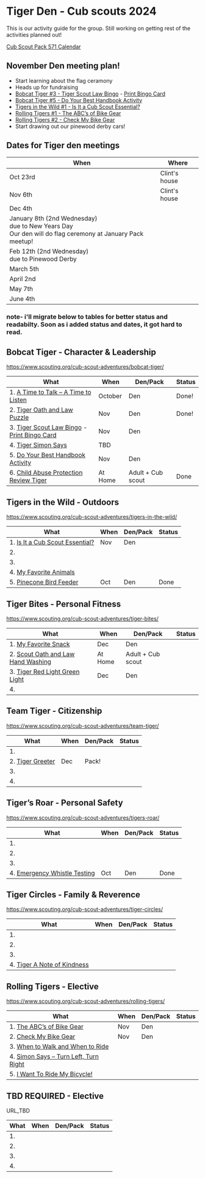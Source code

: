 # Tiger Den - Cub scouts 2024

This is our activity guide for the group.  Still working on getting rest of the activities planned out!

[Cub Scout Pack 571 Calendar](https://cubpack571.org/pack-571-calendar)

## November Den meeting plan!
- Start learning about the flag ceramony
- Heads up for fundraising
- [Bobcat Tiger #3 - Tiger Scout Law Bingo](https://www.scouting.org/cub-scout-activities/tiger-scout-law-bingo/) - [Print Bingo Card](https://filestore.scouting.org/filestore/cubscouts/adventure-resources/tiger/Tiger%20Bobcat%203%20Scout%20Law%20Bingo.pdf)
- [Bobcat Tiger #5 - Do Your Best Handbook Activity](https://www.scouting.org/cub-scout-activities/do-your-best-handbook-activity/)
- [Tigers in the Wild #1 - Is It a Cub Scout Essential?](https://www.scouting.org/cub-scout-activities/is-it-a-cub-scout-essential/)
- [Rolling Tigers #1 - The ABC’s of Bike Gear](https://www.scouting.org/cub-scout-activities/the-abcs-of-bike-gear/)
- [Rolling Tigers #2 - Check My Bike Gear](https://www.scouting.org/cub-scout-activities/check-my-bike-gear/)
- Start drawing out our pinewood derby cars!

## Dates for Tiger den meetings

| When| Where | 
| --- | --- | 
| Oct 23rd | Clint's house |
| Nov 6th | Clint's house |
| Dec 4th |  |
| January 8th (2nd Wednesday)</br> due to New Years Day</br>Our den will do flag ceremony at January Pack meetup! |  |
| Feb 12th (2nd Wednesday)</br>due to Pinewood Derby |   |
| March 5th |   |
| April 2nd |   |
| May 7th |   |
| June 4th |   |

### note- i'll migrate below to tables for better status and readabilty. Soon as i added status and dates, it got hard to read.
## Bobcat Tiger - Character & Leadership
https://www.scouting.org/cub-scout-adventures/bobcat-tiger/

| What | When | Den/Pack | Status |
| --- | --- | --- | --- |
| 1. [A Time to Talk – A Time to Listen](https://www.scouting.org/cub-scout-activities/a-time-to-talk-a-time-to-listen/) | October | Den |  Done! |
| 2. [Tiger Oath and Law Puzzle](https://www.scouting.org/cub-scout-activities/tiger-oath-and-law-puzzle/) | Nov | Den | Done! | 
| 3. [Tiger Scout Law Bingo](https://www.scouting.org/cub-scout-activities/tiger-scout-law-bingo/) - [Print Bingo Card](https://filestore.scouting.org/filestore/cubscouts/adventure-resources/tiger/Tiger%20Bobcat%203%20Scout%20Law%20Bingo.pdf) | Nov | Den |  |
| 4. [Tiger Simon Says](https://www.scouting.org/cub-scout-activities/tiger-simon-says/) | TBD |  |  |
| 5. [Do Your Best Handbook Activity](https://www.scouting.org/cub-scout-activities/do-your-best-handbook-activity/) | Nov | Den |  |
| 6. [Child Abuse Protection Review Tiger](https://www.scouting.org/cub-scout-activities/child-abuse-protection-review-tiger/) | At Home | Adult + Cub scout | Done |

## Tigers in the Wild - Outdoors
https://www.scouting.org/cub-scout-adventures/tigers-in-the-wild/

| What | When | Den/Pack | Status |
| --- | --- | --- | --- |
| 1. [Is It a Cub Scout Essential?](https://www.scouting.org/cub-scout-activities/is-it-a-cub-scout-essential/) | Nov | Den |  |
| 2. []() |  |  |  |
| 3. []() |  |  |  |
| 4. [My Favorite Animals](https://www.scouting.org/cub-scout-activities/my-favorite-animals/) |  |  |  |
| 5. [Pinecone Bird Feeder](https://www.scouting.org/cub-scout-activities/pinecone-bird-feeder/) | Oct | Den | Done |

## Tiger Bites - Personal Fitness
https://www.scouting.org/cub-scout-adventures/tiger-bites/

| What | When | Den/Pack | Status |
| --- | --- | --- | --- |
| 1. [My Favorite Snack](https://www.scouting.org/cub-scout-activities/my-favorite-snack/) | Dec | Den |  |
| 2. [Scout Oath and Law Hand Washing](https://www.scouting.org/cub-scout-activities/scout-oath-and-law-hand-washing/)  | At Home | Adult + Cub scout |  |
| 3. [Tiger Red Light Green Light](https://www.scouting.org/cub-scout-activities/tiger-red-light-green-light/) | Dec | Den |  |
| 4. []() |  |  |  |

## Team Tiger - Citizenship
https://www.scouting.org/cub-scout-adventures/team-tiger/

| What | When | Den/Pack | Status |
| --- | --- | --- | --- |
| 1. []() |  |  |  |
| 2. [Tiger Greeter](https://www.scouting.org/cub-scout-activities/tiger-greeter/) | Dec | Pack! |  |
| 3. []() |  |  |  |
| 4. []() |  |  |  |

## Tiger’s Roar - Personal Safety
https://www.scouting.org/cub-scout-adventures/tigers-roar/

| What | When | Den/Pack | Status |
| --- | --- | --- | --- |
| 1. []() |  |  |  |
| 2. []() |  |  |  |
| 3. []() |  |  |  |
| 4. [Emergency Whistle Testing](https://www.scouting.org/cub-scout-activities/emergency-whistle-testing/) | Oct | Den | Done |

## Tiger Circles - Family & Reverence
https://www.scouting.org/cub-scout-adventures/tiger-circles/

| What | When | Den/Pack | Status |
| --- | --- | --- | --- |
| 1. []() |  |  |  |
| 2. []() |  |  |  |
| 3. []() |  |  |  |
| 4. [Tiger A Note of Kindness](https://www.scouting.org/cub-scout-activities/tiger-a-note-of-kindness/) |  |  |  |

## Rolling Tigers - Elective
https://www.scouting.org/cub-scout-adventures/rolling-tigers/

| What | When | Den/Pack | Status |
| --- | --- | --- | --- |
| 1. [The ABC’s of Bike Gear](https://www.scouting.org/cub-scout-activities/the-abcs-of-bike-gear/) | Nov | Den |  |
| 2. [Check My Bike Gear](https://www.scouting.org/cub-scout-activities/check-my-bike-gear/) | Nov | Den |  |
| 3. [When to Walk and When to Ride](https://www.scouting.org/cub-scout-activities/when-to-walk-and-when-to-ride/) |  |  |  |
| 4. [Simon Says – Turn Left, Turn Right](https://www.scouting.org/cub-scout-activities/simon-says-turn-left-turn-right/) |  |  |  |
| 5. [I Want To Ride My Bicycle!](https://www.scouting.org/cub-scout-activities/i-want-to-ride-my-bicycle/) |  |  |  |

## TBD REQUIRED - Elective
URL_TBD

| What | When | Den/Pack | Status |
| --- | --- | --- | --- |
| 1. []() |  |  |  |
| 2. []() |  |  |  |
| 3. []() |  |  |  |
| 4. []() |  |  |  |
